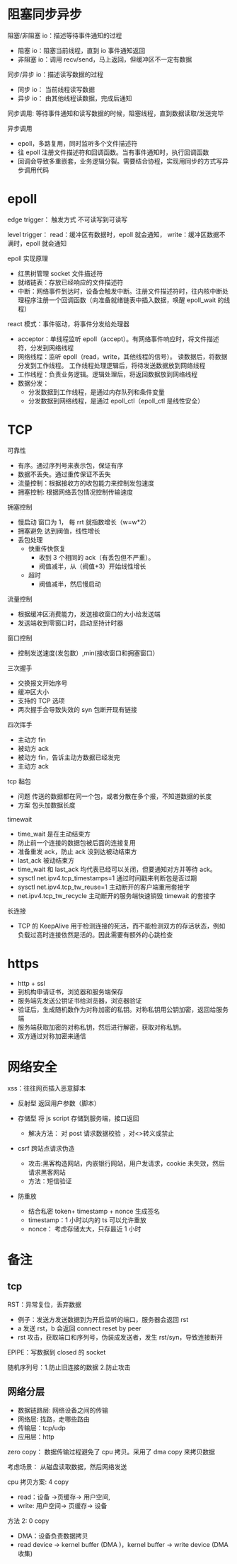 # 阻塞同步异步

阻塞/非阻塞 io：描述等待事件通知的过程

- 阻塞 io：阻塞当前线程，直到 io 事件通知返回
- 非阻塞 io：调用 recv/send，马上返回，但缓冲区不一定有数据

同步/异步 io：描述读写数据的过程

- 同步 io： 当前线程读写数据
- 异步 io： 由其他线程读数据，完成后通知

同步调用: 等待事件通知和读写数据的时候，阻塞线程，直到数据读取/发送完毕

异步调用

- epoll，多路复用，同时监听多个文件描述符
- 往 epoll 注册文件描述符和回调函数。当有事件通知时，执行回调函数
- 回调会导致多重嵌套，业务逻辑分裂。需要结合协程，实现用同步的方式写异步调用代码

# epoll

edge trigger： 触发方式 不可读写到可读写

level trigger： read：缓冲区有数据时，epoll 就会通知， write：缓冲区数据不满时，epoll 就会通知

epoll 实现原理

- 红黑树管理 socket 文件描述符
- 就绪链表：存放已经响应的文件描述符
- 中断：网络事件到达时，设备会触发中断。注册文件描述符时，往内核中断处理程序注册一个回调函数（向准备就绪链表中插入数据，唤醒 epoll_wait 的线程）

react 模式：事件驱动，将事件分发给处理器

- acceptor：单线程监听 epoll（accept）。有网络事件响应时，将文件描述符，分发到网络线程
- 网络线程：监听 epoll（read，write，其他线程的信号）。 读数据后，将数据分发到工作线程。 工作线程处理逻辑后，将待发送数据放到网络线程
- 工作线程：负责业务逻辑。逻辑处理后，将返回数据放到网络线程
- 数据分发：
  - 分发数据到工作线程，是通过内存队列和条件变量
  - 分发数据到网络线程，是通过 epoll_ctl（epoll_ctl 是线性安全）

# TCP

可靠性

- 有序。通过序列号来表示包，保证有序
- 数据不丢失。通过重传保证不丢失
- 流量控制：根据接收方的收包能力来控制发包速度
- 拥塞控制: 根据网络丢包情况控制传输速度

拥塞控制

- 慢启动
  窗口为 1， 每 rrt 就指数增长（w=w\*2）
- 拥塞避免 达到阀值，线性增长
- 丢包处理
  - 快重传快恢复
    - 收到 3 个相同的 ack（有丢包但不严重）。
    - 阀值减半，从（阀值+3）开始线性增长
  - 超时
    - 阀值减半，然后慢启动

流量控制

- 根据缓冲区消费能力，发送接收窗口的大小给发送端
- 发送端收到零窗口时，启动坚持计时器

窗口控制

- 控制发送速度(发包数）,min(接收窗口和拥塞窗口）

三次握手

- 交换报文开始序号
- 缓冲区大小
- 支持的 TCP 选项
- 两次握手会导致失效的 syn 包断开现有链接

四次挥手

- 主动方 fin
- 被动方 ack
- 被动方 fin，告诉主动方数据已经发完
- 主动方 ack

tcp 黏包

- 问题 传送的数据都在同一个包，或者分散在多个报，不知道数据的长度
- 方案 包头加数据长度

timewait

- time_wait 是在主动结束方
- 防止前一个连接的数据包被后面的连接复用
- 准备重发 ack，防止 ack 没到达被动结束方
- last_ack 被动结束方
- time_wait 和 last_ack 均代表已经可以关闭，但要通知对方并等待 ack。
- sysctl net.ipv4.tcp_timestamps=1
  通过时间戳来判断包是否过期
- sysctl net.ipv4.tcp_tw_reuse=1
  主动断开的客户端重用套接字
- net.ipv4.tcp_tw_recycle
  主动断开的服务端快速销毁 timewait 的套接字

长连接

- TCP 的 KeepAlive 用于检测连接的死活，而不能检测双方的存活状态，例如负载过高时连接依然是活的。因此需要有额外的心跳检查

# https

- http + ssl
- 到机构申请证书，浏览器和服务端保存
- 服务端先发送公钥证书给浏览器，浏览器验证
- 验证后，生成随机数作为对称加密的私钥。对称私钥用公钥加密，返回给服务端
- 服务端获取加密的对称私钥，然后进行解密，获取对称私钥。
- 双方通过对称加密来通信

# 网络安全

xss：往往网页插入恶意脚本

- 反射型 返回用户参数（脚本）
- 存储型 将 js script 存储到服务端，接口返回
  - 解决方法： 对 post 请求数据校验 ，对<>转义或禁止
- csrf 跨站点请求伪造

  - 攻击:黑客构造网站，内嵌银行网站，用户发请求，cookie 未失效，然后请求黑客网站
  - 方法：短信验证

- 防重放
  - 结合私密 token+ timestamp + nonce 生成签名
  - timestamp：1 小时以内的 ts 可以允许重放
  - nonce： 考虑存储太大，只存最近 1 小时

#

# 备注

## tcp

RST：异常复位，丢弃数据

- 例子：发送方发送数据到为开启监听的端口，服务器会返回 rst
- a 发送 rst，b 会返回 connect reset by peer
- rst 攻击，获取端口和序列号，伪装成发送者，发生 rst/syn，导致连接断开

EPIPE：写数据到 closed 的 socket

随机序列号：1.防止旧连接的数据 2.防止攻击

## 网络分层

- 数据链路层: 网络设备之间的传输
- 网络层: 找路，走哪些路由
- 传输层：tcp/udp
- 应用层：http

zero copy： 数据传输过程避免了 cpu 拷贝。采用了 dma copy 来拷贝数据

考虑场景： 从磁盘读取数据，然后网络发送

cpu 拷贝方案: 4 copy

- read：设备 ->页缓存-> 用户空间,
- write: 用户空间-> 页缓存-> 设备

方法 2: 0 copy

- DMA：设备负责数据拷贝
- read device -> kernel buffer (DMA )，kernel buffer -> write device (DMA 收集)
